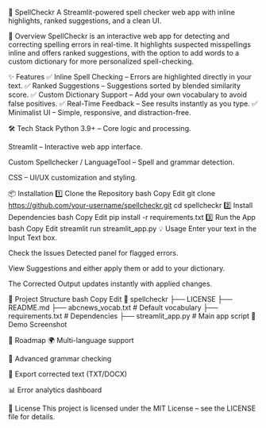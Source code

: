 🚀 SpellCheckr
A Streamlit-powered spell checker web app with inline highlights, ranked suggestions, and a clean UI.




📌 Overview
SpellCheckr is an interactive web app for detecting and correcting spelling errors in real-time.
It highlights suspected misspellings inline and offers ranked suggestions, with the option to add words to a custom dictionary for more personalized spell-checking.

✨ Features
✅ Inline Spell Checking – Errors are highlighted directly in your text.
✅ Ranked Suggestions – Suggestions sorted by blended similarity score.
✅ Custom Dictionary Support – Add your own vocabulary to avoid false positives.
✅ Real-Time Feedback – See results instantly as you type.
✅ Minimalist UI – Simple, responsive, and distraction-free.

🛠 Tech Stack
Python 3.9+ – Core logic and processing.

Streamlit – Interactive web app interface.

Custom Spellchecker / LanguageTool – Spell and grammar detection.

CSS – UI/UX customization and styling.

📦 Installation
1️⃣ Clone the Repository
bash
Copy
Edit
git clone https://github.com/your-username/spellcheckr.git
cd spellcheckr
2️⃣ Install Dependencies
bash
Copy
Edit
pip install -r requirements.txt
3️⃣ Run the App
bash
Copy
Edit
streamlit run streamlit_app.py
💡 Usage
Enter your text in the Input Text box.

Check the Issues Detected panel for flagged errors.

View Suggestions and either apply them or add to your dictionary.

The Corrected Output updates instantly with applied changes.

📂 Project Structure
bash
Copy
Edit
📂 spellcheckr
 ├── LICENSE
 ├── README.md
 ├── abcnews_vocab.txt     # Default vocabulary
 ├── requirements.txt      # Dependencies
 ├── streamlit_app.py      # Main app script
📸 Demo Screenshot

🚀 Roadmap
🌍 Multi-language support

🧠 Advanced grammar checking

📄 Export corrected text (TXT/DOCX)

📊 Error analytics dashboard

📜 License
This project is licensed under the MIT License – see the LICENSE file for details.
